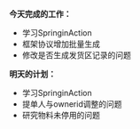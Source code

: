 **今天完成的工作：**
 
- 学习SpringinAction
- 框架协议增加批量生成
- 修改是否生成发货区记录的问题


**明天的计划：** 



- 学习SpringinAction
- 提单人与ownerid调整的问题
- 研究物料未停用的问题
